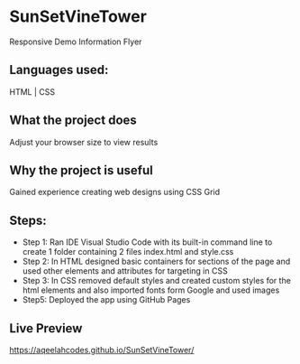 # SunSetVineTower
Responsive Demo Information Flyer

## Languages used: 
HTML | CSS 

## What the project does
Adjust your browser size to view results


## Why the project is useful
Gained experience creating web designs using CSS Grid

## Steps:
- Step 1: Ran IDE Visual Studio Code with its built-in command line to create 1 folder containing 2 files index.html and style.css 
- Step 2: In HTML designed basic containers for sections of the page and used other elements and attributes for targeting in CSS
- Step 3: In CSS removed default styles and created custom styles for the html elements and also imported fonts form Google and used images
- Step5: Deployed the app using GitHub Pages

## Live Preview 
https://aqeelahcodes.github.io/SunSetVineTower/



